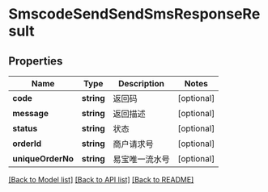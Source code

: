 # SmscodeSendSendSmsResponseResult

## Properties
Name | Type | Description | Notes
------------ | ------------- | ------------- | -------------
**code** | **string** | 返回码 | [optional] 
**message** | **string** | 返回描述 | [optional] 
**status** | **string** | 状态 | [optional] 
**orderId** | **string** | 商户请求号 | [optional] 
**uniqueOrderNo** | **string** | 易宝唯一流水号 | [optional] 

[[Back to Model list]](../README.md#documentation-for-models) [[Back to API list]](../README.md#documentation-for-api-endpoints) [[Back to README]](../README.md)


